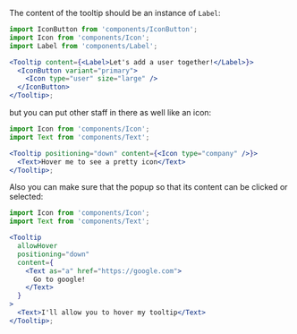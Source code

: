 The content of the tooltip should be an instance of `Label`:

```jsx harmony
import IconButton from 'components/IconButton';
import Icon from 'components/Icon';
import Label from 'components/Label';

<Tooltip content={<Label>Let's add a user together!</Label>}>
  <IconButton variant="primary">
    <Icon type="user" size="large" />
  </IconButton>
</Tooltip>;
```

but you can put other staff in there as well like an icon:

```jsx harmony
import Icon from 'components/Icon';
import Text from 'components/Text';

<Tooltip positioning="down" content={<Icon type="company" />}>
  <Text>Hover me to see a pretty icon</Text>
</Tooltip>;
```

Also you can make sure that the popup so that its content can be clicked or selected:

```jsx harmony
import Icon from 'components/Icon';
import Text from 'components/Text';

<Tooltip
  allowHover
  positioning="down"
  content={
    <Text as="a" href="https://google.com">
      Go to google!
    </Text>
  }
>
  <Text>I'll allow you to hover my tooltip</Text>
</Tooltip>;
```
